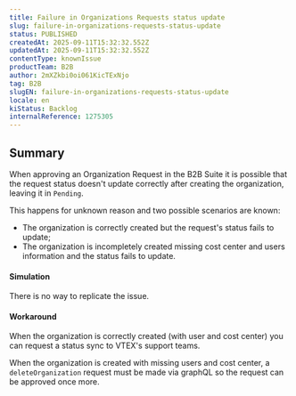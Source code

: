 ```yaml
---
title: Failure in Organizations Requests status update
slug: failure-in-organizations-requests-status-update
status: PUBLISHED
createdAt: 2025-09-11T15:32:32.552Z
updatedAt: 2025-09-11T15:32:32.552Z
contentType: knownIssue
productTeam: B2B
author: 2mXZkbi0oi061KicTExNjo
tag: B2B
slugEN: failure-in-organizations-requests-status-update
locale: en
kiStatus: Backlog
internalReference: 1275305
---
```


## Summary



When approving an Organization Request in the B2B Suite it is possible that the request status doesn't update correctly after creating the organization, leaving it in `Pending`.

This happens for unknown reason and two possible scenarios are known:

- The organization is correctly created but the request's status fails to update;
- The organization is incompletely created missing cost center and users information and the status fails to update.


#### Simulation



There is no way to replicate the issue.


#### Workaround



When the organization is correctly created (with user and cost center) you can request a status sync to VTEX's support teams.

When the organization is created with missing users and cost center, a `deleteOrganization` request must be made via graphQL so the request can be approved once more.


